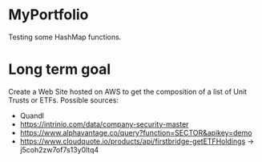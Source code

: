 # MyPortfolio

Testing some HashMap functions. 


# Long term goal
Create a Web Site hosted on AWS to get the composition of a list of Unit Trusts or ETFs.
Possible sources: 
* Quandl
* https://intrinio.com/data/company-security-master
* https://www.alphavantage.co/query?function=SECTOR&apikey=demo
* https://www.cloudquote.io/products/api/firstbridge-getETFHoldings -> j5coh2zw7of7s13y0ltq4
